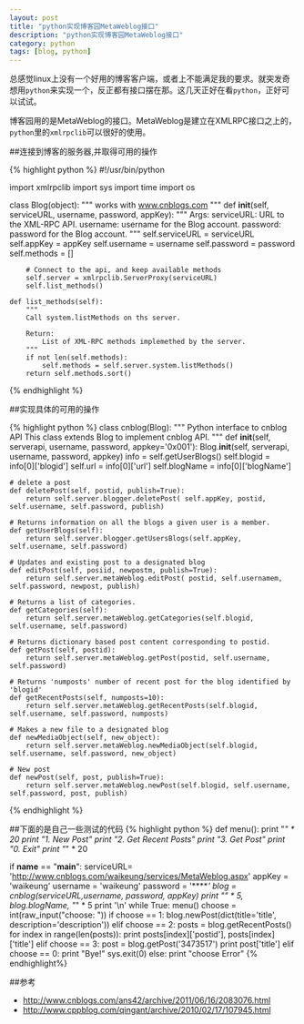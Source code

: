 ```yaml
---
layout: post
title: "python实现博客园MetaWeblog接口"
description: "python实现博客园MetaWeblog接口"
category: python
tags: [blog, python]
---
```


总感觉linux上没有一个好用的博客客户端，或者上不能满足我的要求。就突发奇想用`python`来实现一个，反正都有接口摆在那。这几天正好在看`python`，正好可以试试。

博客园用的是MetaWeblog的接口。MetaWeblog是建立在XMLRPC接口之上的，`python`里的`xmlrpclib`可以很好的使用。

##连接到博客的服务器,并取得可用的操作

{% highlight python %}
#!/usr/bin/python

import xmlrpclib
import sys
import time
import os

class Blog(object):
    """
        works with www.cnblogs.com
    """
    def __init__(self, serviceURL, username, password, appKey):
        """
        Args:
            serviceURL: URL to the XML-RPC API.
            username:   username for the Blog account.
            password:   password for the Blog account.
        """
        self.serviceURL = serviceURL
        self.appKey = appKey
        self.username = username
        self.password = password
        self.methods = []
        
        # Connect to the api, and keep available methods
        self.server = xmlrpclib.ServerProxy(serviceURL)
        self.list_methods()

    def list_methods(self):
        """
        Call system.listMethods on ths server.

        Return:
            List of XML-RPC methods implemethed by the server.
        """
        if not len(self.methods):
            self.methods = self.server.system.listMethods()
        return self.methods.sort()
{% endhighlight %}

##实现具体的可用的操作

{% highlight python %}
class cnblog(Blog):
    """
    Python interface to cnblog API
    This class extends Blog to implement cnblog API.
    """
    def __init__(self, serverapi, username, password, appkey='0x001'):
        Blog.__init__(self, serverapi, username, password, appkey)
        info = self.getUserBlogs()
        self.blogid = info[0]['blogid']
        self.url = info[0]['url']
        self.blogName = info[0]['blogName']

    # delete a post
    def deletePost(self, postid, publish=True):
        return self.server.blogger.deletePost( self.appKey, postid, self.username, self.password, publish)

    # Returns information on all the blogs a given user is a member.
    def getUserBlogs(self):
        return self.server.blogger.getUsersBlogs(self.appKey, self.username, self.password)
    
    # Updates and existing post to a designated blog
    def editPost(self, posiid, newpostm, publish=True):
        return self.server.metaWeblog.editPost( postid, self.usernamem, self.password, newpost, publish)

    # Returns a list of categories.
    def getCategories(self):
        return self.server.metaWeblog.getCategories(self.blogid, self.username, self.password)

    # Returns dictionary based post content corresponding to postid.
    def getPost(self, postid):
        return self.server.metaWeblog.getPost(postid, self.username, self.password)

    # Returns 'numposts' number of recent post for the blog identified by 'blogid'
    def getRecentPosts(self, numposts=10):
        return self.server.metaWeblog.getRecentPosts(self.blogid, self.username, self.password, numposts)

    # Makes a new file to a designated blog
    def newMediaObject(self, new_object):
        return self.server.metaWeblog.newMediaObject(self.blogid, self.username, self.password, new_object)

    # New post
    def newPost(self, post, publish=True):
        return self.server.metaWeblog.newPost(self.blogid, self.username, self.password, post, publish)
{% endhighlight %}

##下面的是自己一些测试的代码
{% highlight python %}
def menu():
    print "*" * 20
    print "1. New Post"
    print "2. Get Recent Posts"
    print "3. Get Post"
    print "0. Exit"
    print "*" * 20

if __name__ == "__main__":
    serviceURL= 'http://www.cnblogs.com/waikeung/services/MetaWeblog.aspx'
    appKey = 'waikeung'
    username = 'waikeung'
    password = '******'
    blog = cnblog(serviceURL,username, password, appKey)
    print "*" * 5, blog.blogName, "*" * 5
    print '\n'
    while True:
        menu()
        choose = int(raw_input("choose: "))
        if choose == 1:
            blog.newPost(dict(title='title', description='description'))
        elif choose == 2:
            posts = blog.getRecentPosts()
            for index in range(len(posts)):
                print posts[index]['postid'], posts[index]['title']
        elif choose == 3:
            post = blog.getPost('3473517')
            print post['title']
        elif choose == 0:
            print "Bye!"
            sys.exit(0)
        else:
            print "choose Error"
{% endhighlight%}

##参考
* http://www.cnblogs.com/ans42/archive/2011/06/16/2083076.html
* http://www.cppblog.com/qingant/archive/2010/02/17/107945.html
